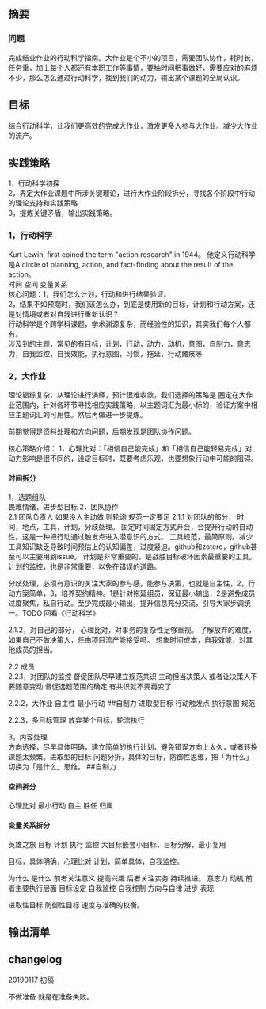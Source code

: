 ## 摘要
### 问题
完成结业作业的行动科学指南。大作业是个不小的项目，需要团队协作，耗时长，任务重，加上每个人都还有本职工作等事情，要抽时间把事做好，需要应对的麻烦不少，那么怎么通过行动科学，找到我们的动力，输出某个课题的全局认识。
## 目标
结合行动科学，让我们更高效的完成大作业，激发更多人参与大作业。减少大作业的流产。
## 实践策略
1，行动科学初探  
2，界定大作业课题中所涉关键理论，进行大作业阶段拆分，寻找各个阶段中行动的理论支持和实践策略  
3，提炼关键矛盾，输出实践策略。  

### 1，行动科学
Kurt Lewin, first coined the term "action research" in 1944。
他定义行动科学是A circle of planning, action, and fact-finding about the result of the action。  
时间 空间 变量关系  
核心问题：1，我们怎么计划，行动和进行结果验证。     
2，结果不如预期时，我们该怎么办，到底是使用新的目标，计划和行动方案，还是对情境或者对自我进行重新认识？  
行动科学是个跨学科课题，学术渊源复杂，而经验性的知识，其实我们每个人都有。    
涉及到的主题，常见的有目标，计划，行动，动力，动机，意图，自制力，意志力，自我监控，自我效能，执行意图，习惯，拖延，行动瘫痪等  

### 2，大作业
理论错综复杂，从理论进行演绎，预计很难收敛，我们选择的策略是
圈定在大作业范围内，针对各环节寻找相应实践策略，以主题词汇为最小标的，验证方案中相应主题词汇的可用性。然后再做进一步提炼。   

前期觉得是资料处理和方向问题，后期发现是团队协作问题。 

核心策略介绍：
1，心理比对：「相信自己能完成」和「相信自己能轻易完成」对动力影响是很不同的，设定目标时，既要考虑乐观，也要想象行动中可能的阻碍。

#### 时间拆分
1，选题组队  
畏难情绪，进步型目标
2，团队协作  
2.1  团队负责人 如果没人主动做 则轮询 规范一定要足 
2.1.1 对团队的部分，
时间，地点，工具，计划，分歧处理。
固定时间固定方式开会，会提升行动的自动性。这是一种把行动通过触发点进入潜意识的方式。
工具规范，最简原则。减少工具知识缺乏导致时间预估上的认知偏差，过度紧迫。github和zotero，github甚至可以主要用到issue。
计划是非常重要的，是战胜目标破坏因素最重要的工具。计划的监控，也是非常重要，以免在错误的道路。

分歧处理，必须有意识的关注大家的参与感，能参与决策，也就是自主性，2，行动方案简单，3，培养契约精神。1是针对拖延组员，保证最小输出，2是避免成员过度聚焦，私自行动。至少完成最小输出，提升信息充分交流，引导大家步调统一。TODO 回看《行动科学》
    
2.1.2，对自己的部分，
心理比对，对事务的复杂性足够重视。
了解放弃的难度，如果自己不做决策人，任由项目流产能接受吗。
想象时间成本，自我效能，对其他成员的担当。
    
2.2 成员  
2.2.1，对团队的监控
督促团队尽早建立规范共识 主动担当决策人 或者让决策人不要随意变动
督促选题范围的确定 有共识就不要再变了
 

2.2.2，大作业
自主性
最小行动  ##自制力 
进取型目标
行动触发点 执行意图
规范

2.2.3，多目标管理
放弃某个目标，轮流执行

3，内容处理   
方向选择，尽早具体明确，建立简单的执行计划，避免错误方向上太久，或者转换课题太频繁。进取型的目标
问题分拆，具体的目标，防御性思维，把「为什么」切换为「是什么」思维。 ##自制力

#### 空间拆分
心理比对
最小行动
自主 胜任 归属

#### 变量关系拆分
英雄之旅 目标 计划 执行 监控
大目标嵌套小目标，目标分解，最小复用

目标，具体明确，心理比对
计划，简单具体，自我监控。

为什么 是什么 前者关注意义 提高兴趣 后者关注实务 持续推进。
意志力 动机 前者主要执行层面 目标设定
自我监控 自我控制 方向与自律
进步 表现

进取性目标 防御性目标 速度与准确的权衡。

## 输出清单

## changelog  
20190117 初稿

不做准备 就是在准备失败。

